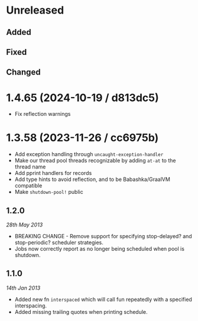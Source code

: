 # Unreleased

## Added

## Fixed

## Changed

# 1.4.65 (2024-10-19 / d813dc5)

- Fix reflection warnings

# 1.3.58 (2023-11-26 / cc6975b)

- Add exception handling through `uncaught-exception-handler`
- Make our thread pool threads recognizable by adding `at-at` to the thread name
- Add pprint handlers for records
- Add type hints to avoid reflection, and to be Babashka/GraalVM compatible
- Make `shutdown-pool!` public

## 1.2.0
_28th May 2013_

* BREAKING CHANGE - Remove support for specifying stop-delayed? and
  stop-periodic? scheduler strategies.
* Jobs now correctly report as no longer being scheduled when pool is shutdown.

## 1.1.0
_14th Jan 2013_

* Added new fn `interspaced` which will call fun repeatedly with a
  specified interspacing.
* Added missing trailing quotes when printing schedule.
